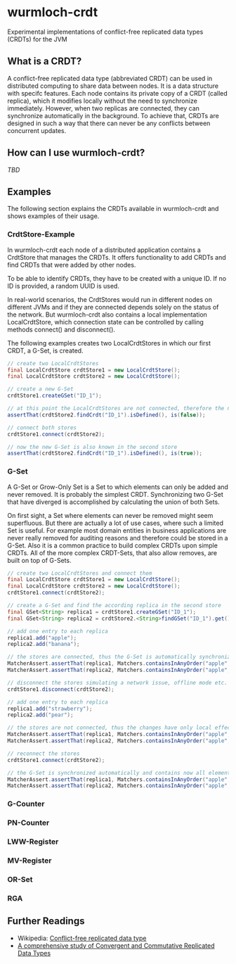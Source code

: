 # wurmloch-crdt
Experimental implementations of conflict-free replicated data types (CRDTs) for the JVM

## What is a CRDT?

A conflict-free replicated data type (abbreviated CRDT) can be used in distributed computing to share data between nodes.
It is a data structure with specifc features.
Each node contains its private copy of a CRDT (called replica), which it modifies locally without the need to synchronize immediately.
However, when two replicas are connected, they can synchronize automatically in the background.
To achieve that, CRDTs are designed in such a way that there can never be any conflicts between concurrent updates.

## How can I use wurmloch-crdt?

_TBD_

## Examples

The following section explains the CRDTs available in wurmloch-crdt and shows examples of their usage.

### CrdtStore-Example

In wurmloch-crdt each node of a distributed application contains a CrdtStore that manages the CRDTs.
It offers functionality to add CRDTs and find CRDTs that were added by other nodes.

To be able to identify CRDTs, they have to be created with a unique ID.
If no ID is provided, a random UUID is used.

In real-world scenarios, the CrdtStores would run in different nodes on different JVMs and if they are connected depends solely on the status of the network.
But wurmloch-crdt also contains a local implementation LocalCrdtStore, which connection state can be controlled by calling methods connect() and disconnect().

The following examples creates two LocalCrdtStores in which our first CRDT, a G-Set, is created.

```java
// create two LocalCrdtStores
final LocalCrdtStore crdtStore1 = new LocalCrdtStore();
final LocalCrdtStore crdtStore2 = new LocalCrdtStore();

// create a new G-Set
crdtStore1.createGSet("ID_1");

// at this point the LocalCrdtStores are not connected, therefore the new G-Set is unknown in the second store
assertThat(crdtStore2.findCrdt("ID_1").isDefined(), is(false));

// connect both stores
crdtStore1.connect(crdtStore2);

// now the new G-Set is also known in the second store
assertThat(crdtStore2.findCrdt("ID_1").isDefined(), is(true));
```

### G-Set 

A G-Set or Grow-Only Set is a Set to which elements can only be added and never removed.
It is probably the simplest CRDT.
Synchronizing two G-Set that have diverged is accomplished by calculating the union of both Sets.

On first sight, a Set where elements can never be removed might seem superfluous.
But there are actually a lot of use cases, where such a limited Set is useful.
For example most domain entities in business applications are never really removed for auditing reasons and therefore could be stored in a G-Set.
Also it is a common practice to build complex CRDTs upon simple CRDTs.
All of the more complex CRDT-Sets, that also allow removes, are built on top of G-Sets.

```java
// create two LocalCrdtStores and connect them
final LocalCrdtStore crdtStore1 = new LocalCrdtStore();
final LocalCrdtStore crdtStore2 = new LocalCrdtStore();
crdtStore1.connect(crdtStore2);

// create a G-Set and find the according replica in the second store
final GSet<String> replica1 = crdtStore1.createGSet("ID_1");
final GSet<String> replica2 = crdtStore2.<String>findGSet("ID_1").get();

// add one entry to each replica
replica1.add("apple");
replica2.add("banana");

// the stores are connected, thus the G-Set is automatically synchronized
MatcherAssert.assertThat(replica1, Matchers.containsInAnyOrder("apple", "banana"));
MatcherAssert.assertThat(replica2, Matchers.containsInAnyOrder("apple", "banana"));

// disconnect the stores simulating a network issue, offline mode etc.
crdtStore1.disconnect(crdtStore2);

// add one entry to each replica
replica1.add("strawberry");
replica2.add("pear");

// the stores are not connected, thus the changes have only local effects
MatcherAssert.assertThat(replica1, Matchers.containsInAnyOrder("apple", "banana", "strawberry"));
MatcherAssert.assertThat(replica2, Matchers.containsInAnyOrder("apple", "banana", "pear"));

// reconnect the stores
crdtStore1.connect(crdtStore2);

// the G-Set is synchronized automatically and contains now all elements
MatcherAssert.assertThat(replica1, Matchers.containsInAnyOrder("apple", "banana", "strawberry", "pear"));
MatcherAssert.assertThat(replica2, Matchers.containsInAnyOrder("apple", "banana", "strawberry", "pear"));
```

### G-Counter

### PN-Counter

### LWW-Register

### MV-Register

### OR-Set

### RGA

## Further Readings

* Wikipedia: [Conflict-free replicated data type][wikipedia crdt]
* [A comprehensive study of Convergent and Commutative Replicated Data Types][crdt article]

[wikipedia crdt]: https://en.wikipedia.org/wiki/Conflict-free_replicated_data_type
[crdt article]: http://hal.upmc.fr/file/index/docid/555588/filename/techreport.pdf

